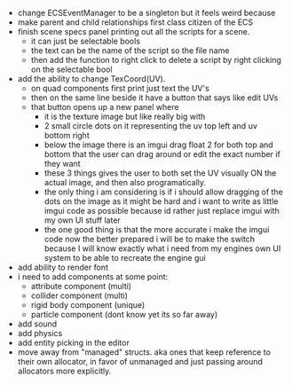 - change ECSEventManager to be a singleton but it feels weird because 
- make parent and child relationships first class citizen of the ECS
- finish scene specs panel printing out all the scripts for a scene.
	- it can just be selectable bools
	- the text can be the name of the script so the file name
	- then add the function to right click to delete a script by right clicking on the selectable bool
- add the ability to change TexCoord(UV).
	- on quad components first print just text the UV's
	- then on the same line beside it have a button that says like edit UVs
	- that button opens up a new panel where 
		- it is the texture image but like really big with 
		- 2 small circle dots on it representing the uv top left and uv bottom right
		- below the image there is an imgui drag float 2 for both top and bottom that the user can drag around or edit the exact number if they want
		- these 3 things gives the user to both set the UV visually ON the actual image, and then also programatically.
		- the only thing i am considering is if i should allow dragging of the dots on the image as it might be hard and i want to write as little imgui code as possible because id rather just replace imgui with my own UI stuff later
		- the one good thing is that the more accurate i make the imgui code now the better prepared i will be to make the switch because I will know exactly what i need from my engines own UI system to be able to recreate the engine gui
- add ability to render font
- i need to add components at some point:
	- attribute component (multi)
	- collider component (multi)
	- rigid body component (unique)
	- particle component (dont know yet its so far away)
- add sound
- add physics
- add entity picking in the editor
- move away from "managed" structs. aka ones that keep reference to their own allocator, in favor of unmanaged and just passing around allocators more explicitly.